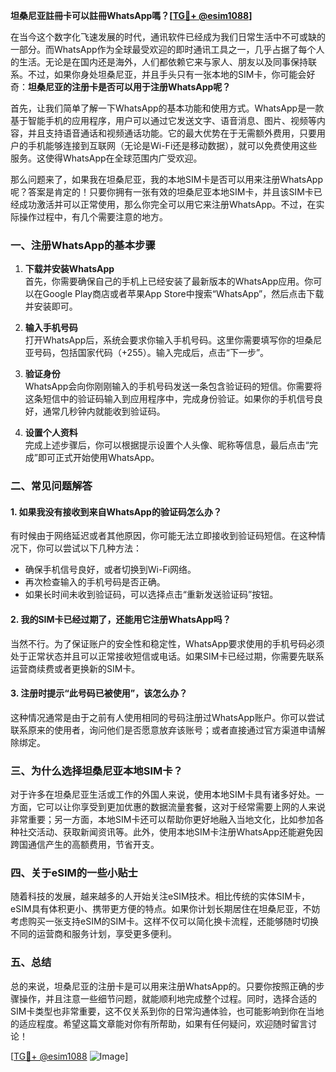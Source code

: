 **坦桑尼亚註冊卡可以註冊WhatsApp嗎？[[TG💪+ @esim1088](https://t.me/s/esim1088)]**

在当今这个数字化飞速发展的时代，通讯软件已经成为我们日常生活中不可或缺的一部分。而WhatsApp作为全球最受欢迎的即时通讯工具之一，几乎占据了每个人的生活。无论是在国内还是海外，人们都依赖它来与家人、朋友以及同事保持联系。不过，如果你身处坦桑尼亚，并且手头只有一张本地的SIM卡，你可能会好奇：**坦桑尼亚的注册卡是否可以用于注册WhatsApp呢？**

首先，让我们简单了解一下WhatsApp的基本功能和使用方式。WhatsApp是一款基于智能手机的应用程序，用户可以通过它发送文字、语音消息、图片、视频等内容，并且支持语音通话和视频通话功能。它的最大优势在于无需额外费用，只要用户的手机能够连接到互联网（无论是Wi-Fi还是移动数据），就可以免费使用这些服务。这使得WhatsApp在全球范围内广受欢迎。

那么问题来了，如果我在坦桑尼亚，我的本地SIM卡是否可以用来注册WhatsApp呢？答案是肯定的！只要你拥有一张有效的坦桑尼亚本地SIM卡，并且该SIM卡已经成功激活并可以正常使用，那么你完全可以用它来注册WhatsApp。不过，在实际操作过程中，有几个需要注意的地方。

### **一、注册WhatsApp的基本步骤**

1. **下载并安装WhatsApp**  
   首先，你需要确保自己的手机上已经安装了最新版本的WhatsApp应用。你可以在Google Play商店或者苹果App Store中搜索“WhatsApp”，然后点击下载并安装即可。

2. **输入手机号码**  
   打开WhatsApp后，系统会要求你输入手机号码。这里你需要填写你的坦桑尼亚号码，包括国家代码（+255）。输入完成后，点击“下一步”。

3. **验证身份**  
   WhatsApp会向你刚刚输入的手机号码发送一条包含验证码的短信。你需要将这条短信中的验证码输入到应用程序中，完成身份验证。如果你的手机信号良好，通常几秒钟内就能收到验证码。

4. **设置个人资料**  
   完成上述步骤后，你可以根据提示设置个人头像、昵称等信息，最后点击“完成”即可正式开始使用WhatsApp。

### **二、常见问题解答**

#### **1. 如果我没有接收到来自WhatsApp的验证码怎么办？**
有时候由于网络延迟或者其他原因，你可能无法立即接收到验证码短信。在这种情况下，你可以尝试以下几种方法：
- 确保手机信号良好，或者切换到Wi-Fi网络。
- 再次检查输入的手机号码是否正确。
- 如果长时间未收到验证码，可以选择点击“重新发送验证码”按钮。

#### **2. 我的SIM卡已经过期了，还能用它注册WhatsApp吗？**
当然不行。为了保证账户的安全性和稳定性，WhatsApp要求使用的手机号码必须处于正常状态并且可以正常接收短信或电话。如果SIM卡已经过期，你需要先联系运营商续费或者更换新的SIM卡。

#### **3. 注册时提示“此号码已被使用”，该怎么办？**
这种情况通常是由于之前有人使用相同的号码注册过WhatsApp账户。你可以尝试联系原来的使用者，询问他们是否愿意放弃该账号；或者直接通过官方渠道申请解除绑定。

### **三、为什么选择坦桑尼亚本地SIM卡？**

对于许多在坦桑尼亚生活或工作的外国人来说，使用本地SIM卡具有诸多好处。一方面，它可以让你享受到更加优惠的数据流量套餐，这对于经常需要上网的人来说非常重要；另一方面，本地SIM卡还可以帮助你更好地融入当地文化，比如参加各种社交活动、获取新闻资讯等。此外，使用本地SIM卡注册WhatsApp还能避免因跨国通信产生的高额费用，节省开支。

### **四、关于eSIM的一些小贴士**

随着科技的发展，越来越多的人开始关注eSIM技术。相比传统的实体SIM卡，eSIM具有体积更小、携带更方便的特点。如果你计划长期居住在坦桑尼亚，不妨考虑购买一张支持eSIM的SIM卡。这样不仅可以简化换卡流程，还能够随时切换不同的运营商和服务计划，享受更多便利。

### **五、总结**

总的来说，坦桑尼亚的注册卡是可以用来注册WhatsApp的。只要你按照正确的步骤操作，并且注意一些细节问题，就能顺利地完成整个过程。同时，选择合适的SIM卡类型也非常重要，这不仅关系到你的日常沟通体验，也可能影响到你在当地的适应程度。希望这篇文章能对你有所帮助，如果有任何疑问，欢迎随时留言讨论！

[[TG💪+ @esim1088](https://t.me/s/esim1088) ![Image](https://i.postimg.cc/4NQfJmqS/Snipaste-2025-05-13-00-14-12.png)]